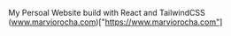 My Persoal Website build with React and TailwindCSS 
(www.marviorocha.com)["https://www.marviorocha.com"]